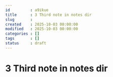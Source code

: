 ```yaml
---
id         : a9ikue
title      : 3 Third note in notes dir
slug       : 
created    : 2025-10-03 00:00:00
modified   : 2025-10-03 00:00:00
categories : []
tags       : []
status     : draft
---
```


# 3 Third note in notes dir


